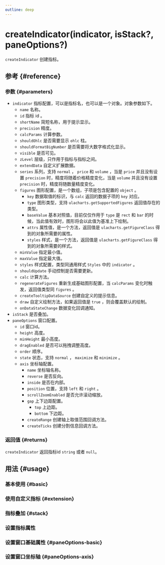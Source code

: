 ```yaml
---
outline: deep
---
```


# createIndicator(indicator, isStack?, paneOptions?)
`createIndicator` 创建指标。

## 参考 {#reference}
<!-- @include: @/@views/api/references/instance/createIndicator.md -->

### 参数 {#parameters}
- `indicator` 指标配置，可以是指标名，也可以是一个对象。对象参数如下。
  - `name` 名称。
  - `id` 指标 id 。
  - `shortName` 简短名称，用于提示显示。
  - `precision` 精度。
  - `calcParams` 计算参数。
  - `shouldOhlc` 是否需要显示 `ohlc` 柱。
  - `shouldFormatBigNumber` 是否需要将大数字格式化显示。
  - `visible` 是否可见。
  - `zLevel` 层级，只作用于指标与指标之间。
  - `extendData` 自定义扩展数据。
  - `series` 系列，支持 `normal` ， `price` 和 `volume` ，当是 `price` 并且没有设置 `precision` 时，精度将随着价格精度变化，当是 `volume` 并且没有设置 `precision` 时，精度将随数量精度变化。
  - `figures` 图形配置，是一个数组，子项是包含配置的 `object` 。
    - `key` 数据取值的标识，与 `calc` 返回的数据子项的 `key` 对应。
    - `type` 图形类型，支持 `ulacharts.getSupportedFigures` 返回值存在的类型。
    - `baseValue` 基本对照值，目前仅仅作用于 `type` 是 `rect` 和 `bar` 的时候，当此值有效时，图形将会以此值为基准上下绘制。
    - `attrs` 属性值，是一个方法，返回值是 `ulacharts.getFigureClass` 得到的对象所需要的属性。
    - `styles` 样式，是一个方法，返回值是 `ulacharts.getFigureClass` 得到的对象所需要的样式。
  - `minValue` 指定最小值。
  - `maxValue` 指定最大值。
  - `styles` 样式配置，类型同通用样式 `Styles` 中的 `indicator` 。
  - `shouldUpdate` 手动控制是否需要更新。
  - `calc` 计算方法。
  - `regenerateFigures` 重新生成基础图形配置，当 `calcParams` 变化时触发，返回值类型同 `figures` 。
  - `createTooltipDataSource` 创建自定义的提示信息。
  - `draw` 自定义绘制方法，如果返回值是 `true` ，则会覆盖默认的绘制。
  - `onDataStateChange` 数据变化回调通知。
- `isStack` 是否叠加。
- `paneOptions` 窗口配置。
  - `id` 窗口id。
  - `height` 高度。
  - `minHeight` 最小高度。
  - `dragEnabled` 是否可以拖拽调整高度。
  - `order` 顺序。
  - `state` 状态，支持 `normal` ， `maximize` 和 `minimize` 。
  - `axis` 坐标轴配置。
    - `name` 坐标轴名称。
    - `reverse` 是否反向。
    - `inside` 是否在内部。
    - `position` 位置，支持 `left` 和 `right` 。
    - `scrollZoomEnabled` 是否允许滚动缩放。
    - `gap` 上下边距配置。
      - `top` 上边距。
      - `bottom` 下边距。
    - `createRange` 创建轴上取值范围回调方法。
    - `createTicks` 创建分割信息回调方法。

### 返回值 {#returns}
`createIndicator` 返回指标id `string` 或者 `null`。

## 用法 {#usage}
<script setup>
import CreateIndicatorBasic from '../../@views/api/samples/createIndicator-basic/index.vue'
import CreateIndicatorExtension from '../../@views/api/samples/custom-indicator-basic/index.vue'
import CreateIndicatorStack from '../../@views/api/samples/createIndicator-stack/index.vue'
import CreateIndicatorObject from '../../@views/api/samples/createIndicator-object/index.vue'
import CreateIndicatorPaneOptionsBasic from '../../@views/api/samples/createIndicator-paneOptions-basic/index.vue'
import CreateIndicatorPaneOptionsAxis from '../../@views/api/samples/createIndicator-paneOptions-axis/index.vue'
</script>

### 基本使用 {#basic}
<CreateIndicatorBasic/>

### 使用自定义指标 {#extension}
<CreateIndicatorExtension/>

### 指标叠加 {#stack}
<CreateIndicatorStack/>

### 设置指标属性
<CreateIndicatorObject/>

### 设置窗口基础属性 {#paneOptions-basic}
<CreateIndicatorPaneOptionsBasic/>

### 设置窗口坐标轴 {#paneOptions-axis}
<CreateIndicatorPaneOptionsAxis/>
